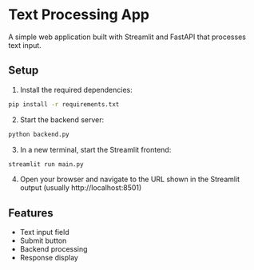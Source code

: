 # Text Processing App

A simple web application built with Streamlit and FastAPI that processes text input.

## Setup

1. Install the required dependencies:
```bash
pip install -r requirements.txt
```

2. Start the backend server:
```bash
python backend.py
```

3. In a new terminal, start the Streamlit frontend:
```bash
streamlit run main.py
```

4. Open your browser and navigate to the URL shown in the Streamlit output (usually http://localhost:8501)

## Features

- Text input field
- Submit button
- Backend processing
- Response display 